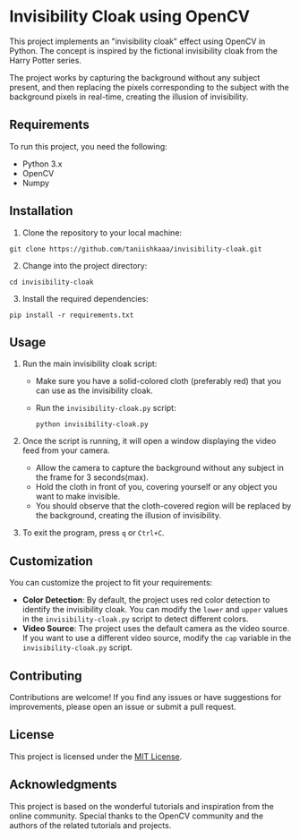 # Invisibility Cloak using OpenCV 

This project implements an "invisibility cloak" effect using OpenCV in Python. The concept is inspired by the fictional invisibility cloak from the Harry Potter series.

The project works by capturing the background without any subject present, and then replacing the pixels corresponding to the subject with the background pixels in real-time, creating the illusion of invisibility.

## Requirements

To run this project, you need the following:

- Python 3.x
- OpenCV
- Numpy

## Installation

1. Clone the repository to your local machine:

```
git clone https://github.com/taniishkaaa/invisibility-cloak.git
```

2. Change into the project directory:

```
cd invisibility-cloak
```

3. Install the required dependencies:

```
pip install -r requirements.txt
```

## Usage

1. Run the main invisibility cloak script:
   - Make sure you have a solid-colored cloth (preferably red) that you can use as the invisibility cloak.
   - Run the `invisibility-cloak.py` script:

     ```
     python invisibility-cloak.py
     ```

2. Once the script is running, it will open a window displaying the video feed from your camera.
   - Allow the camera to capture the background without any subject in the frame for 3 seconds(max).
   - Hold the cloth in front of you, covering yourself or any object you want to make invisible.
   - You should observe that the cloth-covered region will be replaced by the background, creating the illusion of invisibility.

4. To exit the program, press `q` or `Ctrl+C`.

## Customization

You can customize the project to fit your requirements:

- **Color Detection**: By default, the project uses red color detection to identify the invisibility cloak. You can modify the `lower` and `upper` values in the `invisibility-cloak.py` script to detect different colors.
- **Video Source**: The project uses the default camera as the video source. If you want to use a different video source, modify the `cap` variable in the `invisibility-cloak.py` script.

## Contributing

Contributions are welcome! If you find any issues or have suggestions for improvements, please open an issue or submit a pull request.

## License

This project is licensed under the [MIT License](LICENSE).

## Acknowledgments

This project is based on the wonderful tutorials and inspiration from the online community. Special thanks to the OpenCV community and the authors of the related tutorials and projects.
